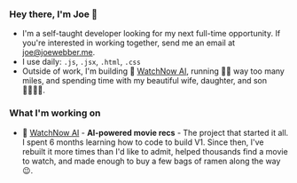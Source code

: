 ### Hey there, I'm Joe 👋

- I'm a self-taught developer looking for my next full-time opportunity. If you're interested in working together, send me an email at joe@joewebber.me.
- I use daily: `.js`, `.jsx`, `.html`, `.css`
- Outside of work, I'm building 🔨 [WatchNow AI](https://watchnowai.com), running 🏃‍♂️ way too many miles, and spending time with my beautiful wife, daughter, and son 👨‍👩‍👧‍👦.

### What I'm working on
- 🎥 [WatchNow AI](https://watchnowai.com) - **AI-powered movie recs** - The project that started it all. I spent 6 months learning how to code to build V1. Since then, I've rebuilt it more times than I'd like to admit, helped thousands find a movie to watch, and made enough to buy a few bags of ramen along the way 😉.
